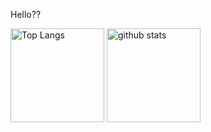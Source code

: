 Hello??
<p align="left"> 
  <img alt="Top Langs" height="150px" src="https://github-readme-stats-nu-six-65.vercel.app/api//top-langs/?username=Sashq-o&layout=compact&show_icons=true&theme=onedark" /> 
  <img alt="github stats" height="150px" src="https://github-readme-stats-nu-six-65.vercel.app/api?username=Sashq-o&theme=onedark&show_icons=ture" />
</p> 


